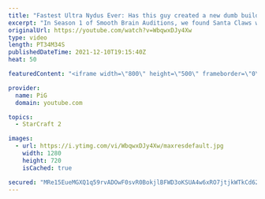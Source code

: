 ```yaml
---
title: "Fastest Ultra Nydus Ever: Has this guy created a new dumb build? Smooth Brain Auditions Season 2 Ep1"
excerpt: "In Season 1 of Smooth Brain Auditions, we found Santa Claws who wowed us with such smooth noggin' moves that we started a YT series just for him. In Season 2, the competition heats up and the auditions are getting even better! Who will be our next Smooth Brain?  0:00 Audition 1 13:14 Audition 2 21:45"
originalUrl: https://youtube.com/watch?v=WbqwxDJy4Xw
type: video
length: PT34M34S
publishedDateTime: 2021-12-10T19:15:40Z
heat: 50

featuredContent: "<iframe width=\"800\" height=\"500\" frameborder=\"0\" src=\"https://www.youtube.com/embed/WbqwxDJy4Xw\" allow=\"accelerometer; autoplay; encrypted-media; gyroscope; picture-in-picture\" allowfullscreen></iframe>"

provider:
  name: PiG
  domain: youtube.com

topics:
  - StarCraft 2

images:
  - url: https://i.ytimg.com/vi/WbqwxDJy4Xw/maxresdefault.jpg
    width: 1280
    height: 720
    isCached: true

secured: "MRe15EueMGXQ1q59rvADOwF0svR0BokjlBFWD3oKSUA4w6xRO7jtjkWTkCd62aKkOOru5/8+JuboSyUJbcv/F7PnoKflYWtkbLRHHPLBgvtj0pwlquNvvcwCXUzwOWL5veuwFsTu+vSSboHKba2Vcq7/wllziADzQK6FzUqm0d70YyJBrOBbVG1aa+ixzc5mSHAJ5aNQd7LZZD+zjnVB5fyXCWrWKdRYX3fsxKhXHK4FknawvUJktybi5xK1IJVidTFCUV/jZG4ji/Zti4tvjOg0TuA/2LhMJmNkyb4tzgRbjYztLzrGdcafP12x7pVpCk/Fz4O/zi1E1evfM1YLQbW1a53I0F8kwuZXsjhABx1nFPLiwglh9jzLUnfy7xwAGM9gy8OfRbb9rCxub3nxCZh+p0NvmdjUHOAmK8PU3xk=;gvJAff909ip6R3/fHGISoA=="
---
```


